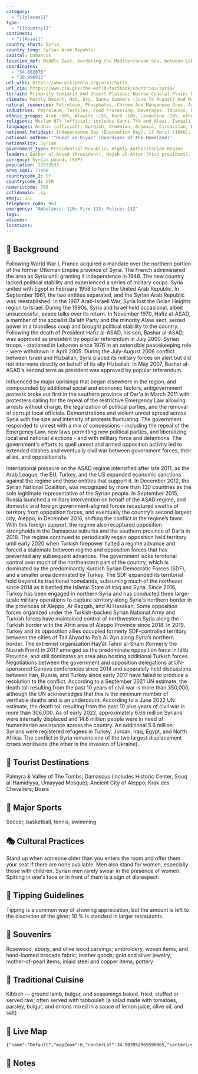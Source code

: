 ```yaml
---
category:
  - "[[places]]"
type:
  - "[[country]]"
continent:
  - "[[Asia]]"
country_short: Syria
country_long: Syrian Arab Republic
capital: Damascus
location_def: Middle East, bordering the Mediterranean Sea, between Lebanon and Turkey
coordinates:
  - "34.802075"
  - "38.996815"
url_wiki: https://www.wikipedia.org/wiki/Syria
url_cia: https://www.cia.gov/the-world-factbook/countries/syria/
terrain: Primarily Semiarid And Desert Plateau; Narrow Coastal Plain; Mountains In West
climate: Mostly Desert; Hot, Dry, Sunny Summers (June To August) And Mild, Rainy Winters (December To February) Along Coast; Cold Weather With Snow Or Sleet Periodically In Damascus
natural_resources: Petroleum, Phosphates, Chrome And Manganese Ores, Asphalt, Iron Ore, Rock Salt, Marble, Gypsum, Hydropower
industries: Petroleum, Textiles, Food Processing, Beverages, Tobacco, Phosphate Rock Mining, Cement, Oil Seeds Crushing, Automobile Assembly
ethnic_groups: Arab ~50%, Alawite ~15%, Kurd ~10%, Levantine ~10%, other ~15% (includes Druze, Ismaili, Imami, Nusairi, Assyrian, Turkoman, Armenian)
religions: Muslim 87% (official; includes Sunni 74% and Alawi, Ismaili, and Shia 13%), Christian 10% (includes Orthodox, Uniate, and Nestorian), Druze 3%
languages: Arabic (official), Kurdish, Armenian, Aramaic, Circassian, French, English
national_holidays: Independence Day (Evacuation Day), 17 April (1946); note - celebrates the leaving of the last French troops and the proclamation of full independence
national_anthem: '"Humat ad-Diyar" (Guardians of the Homeland)'
nationality: Syrian
government_type: Presidential Republic; Highly Authoritarian Regime
leaders: Bashar al-Assad (President), Najah al-Attar (Vice president), Hussein Arnous (Prime minister)
currency: Syrian pounds (SYP)
population: 22933531
area_sqmi: 71498
countrycode_2: SY
countrycode_3: SYR
numericcode: 760
cctldomain: .sy
emoji: 🇸🇾
telephone_code: 963
emergency: "Ambulance: 110; Fire 113; Police: 112"
tags: 
aliases: 
locations:
---
```

## 🌱 Background
Following World War I, France acquired a mandate over the northern portion of the former Ottoman Empire province of Syria. The French administered the area as Syria until granting it independence in 1946. The new country lacked political stability and experienced a series of military coups. Syria united with Egypt in February 1958 to form the United Arab Republic. In September 1961, the two entities separated, and the Syrian Arab Republic was reestablished. In the 1967 Arab-Israeli War, Syria lost the Golan Heights region to Israel. During the 1990s, Syria and Israel held occasional, albeit unsuccessful, peace talks over its return. In November 1970, Hafiz al-ASAD, a member of the socialist Ba'ath Party and the minority Alawi sect, seized power in a bloodless coup and brought political stability to the country. Following the death of President Hafiz al-ASAD, his son, Bashar al-ASAD, was approved as president by popular referendum in July 2000. Syrian troops - stationed in Lebanon since 1976 in an ostensible peacekeeping role - were withdrawn in April 2005. During the July-August 2006 conflict between Israel and Hizballah, Syria placed its military forces on alert but did not intervene directly on behalf of its ally Hizballah. In May 2007, Bashar al-ASAD's second term as president was approved by popular referendum.

Influenced by major uprisings that began elsewhere in the region, and compounded by additional social and economic factors, antigovernment protests broke out first in the southern province of Dar'a in March 2011 with protesters calling for the repeal of the restrictive Emergency Law allowing arrests without charge, the legalization of political parties, and the removal of corrupt local officials. Demonstrations and violent unrest spread across Syria with the size and intensity of protests fluctuating. The government responded to unrest with a mix of concessions - including the repeal of the Emergency Law, new laws permitting new political parties, and liberalizing local and national elections - and with military force and detentions. The government's efforts to quell unrest and armed opposition activity led to extended clashes and eventually civil war between government forces, their allies, and oppositionists.

International pressure on the ASAD regime intensified after late 2011, as the Arab League, the EU, Turkey, and the US expanded economic sanctions against the regime and those entities that support it. In December 2012, the Syrian National Coalition, was recognized by more than 130 countries as the sole legitimate representative of the Syrian people. In September 2015, Russia launched a military intervention on behalf of the ASAD regime, and domestic and foreign government-aligned forces recaptured swaths of territory from opposition forces, and eventually the country’s second largest city, Aleppo, in December 2016, shifting the conflict in the regime’s favor. With this foreign support, the regime also recaptured opposition strongholds in the Damascus suburbs and the southern province of Dar’a in 2018. The regime continued to periodically regain opposition held territory until early 2020 when Turkish firepower halted a regime advance and forced a stalemate between regime and opposition forces that has prevented any subsequent advances. The government lacks territorial control over much of the northeastern part of the country, which is dominated by the predominantly Kurdish Syrian Democratic Forces (SDF), and a smaller area dominated by Turkey. The SDF expanded its territorial hold beyond its traditional homelands, subsuming much of the northeast since 2014 as it battled the Islamic State of Iraq and Syria. Since 2016, Turkey has been engaged in northern Syria and has conducted three large-scale military operations to capture territory along Syria's northern border in the provinces of Aleppo, Ar Raqqah, and Al Hasakah. Some opposition forces organized under the Turkish-backed Syrian National Army and Turkish forces have maintained control of northwestern Syria along the Turkish border with the Afrin area of Aleppo Province since 2018. In 2019, Turkey and its opposition allies occupied formerly SDF-controlled territory between the cities of Tall Abyad to Ra’s Al ‘Ayn along Syria’s northern border. The extremist organization Hay’at Tahrir al-Sham (formerly the Nusrah Front) in 2017 emerged as the predominate opposition force in Idlib Province, and still dominates an area also hosting additional Turkish forces. Negotiations between the government and opposition delegations at UN-sponsored Geneva conferences since 2014 and separately held discussions between Iran, Russia, and Turkey since early 2017 have failed to produce a resolution to the conflict. According to a September 2021 UN estimate, the death toll resulting from the past 10 years of civil war is more than 350,000, although the UN acknowledges that this is the minimum number of verifiable deaths and is an undercount. According to a June 2022 UN estimate, the death toll resulting from the past 10 plus years of civil war is more than 306,000. As of early 2022, approximately 6.66 million Syrians were internally displaced and 14.6 million people were in need of humanitarian assistance across the country. An additional 5.6 million Syrians were registered refugees in Turkey, Jordan, Iraq, Egypt, and North Africa. The conflict in Syria remains one of the two largest displacement crises worldwide (the other is the invasion of Ukraine).

## 📌 Tourist Destinations
Palmyra & Valley of The Tombs; Damascus (includes Historic Center, Souq al-Hamidiyya, Umayyad Mosque); Ancient City of Aleppo; Krak des Chevaliers; Bosra

## 🥇 Major Sports
Soccer, basketball, tennis, swimming

## 🎭 Cultural Practices
Stand up when someone older than you enters the room and offer them your seat if there are none available. Men also stand for women, especially those with children. Syrian men rarely swear in the presence of women. Spitting in one's face or in front of them is a sign of disrespect.

## 🫰 Tipping Guidelines
Tipping is a common way of showing appreciation, but the amount is left to the discretion of the giver; 10 % is standard in larger restaurants.

## 🎁 Souvenirs
Rosewood, ebony, and olive wood carvings; embroidery, woven items, and hand-loomed brocade fabric; leather goods; gold and silver jewelry; mother-of-pearl items; inlaid steel and copper items; pottery

## 🍲 Traditional Cuisine
Kibbeh — ground lamb, bulgur, and seasonings baked, fried, stuffed or served raw; often served with tabbouleh (a salad made with tomatoes, parsley, bulgur, and onions mixed in a sauce of lemon juice, olive oil, and salt)

## 📡 Live Map
```mapview
{"name":"Default","mapZoom":6,"centerLat":34.903952965590065,"centerLng":38.7707645316898,"query":"","chosenMapSource":0}
```

## 📒 Notes

